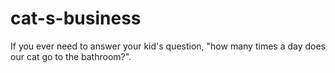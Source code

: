 # cat-s-business
If you ever need to answer your kid's question, "how many times a day does our cat go to the bathroom?".
